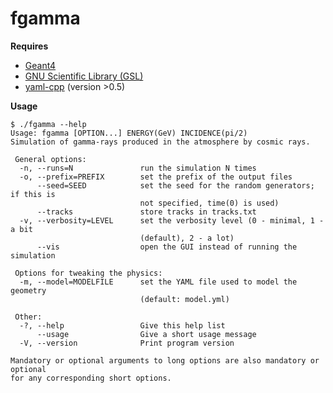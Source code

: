 fgamma
======

**Requires**

* [Geant4](http://geant4.cern.ch/)
* [GNU Scientific Library (GSL)](http://www.gnu.org/software/gsl/)
* [yaml-cpp](https://code.google.com/p/yaml-cpp/) (version >0.5)

**Usage**

	$ ./fgamma --help
	Usage: fgamma [OPTION...] ENERGY(GeV) INCIDENCE(pi/2)
	Simulation of gamma-rays produced in the atmosphere by cosmic rays.

	 General options:
	  -n, --runs=N               run the simulation N times
	  -o, --prefix=PREFIX        set the prefix of the output files
		  --seed=SEED            set the seed for the random generators; if this is
								 not specified, time(0) is used)
		  --tracks               store tracks in tracks.txt
	  -v, --verbosity=LEVEL      set the verbosity level (0 - minimal, 1 - a bit
								 (default), 2 - a lot)
		  --vis                  open the GUI instead of running the simulation

	 Options for tweaking the physics:
	  -m, --model=MODELFILE      set the YAML file used to model the geometry
								 (default: model.yml)

	 Other:
	  -?, --help                 Give this help list
		  --usage                Give a short usage message
	  -V, --version              Print program version

	Mandatory or optional arguments to long options are also mandatory or optional
	for any corresponding short options.

